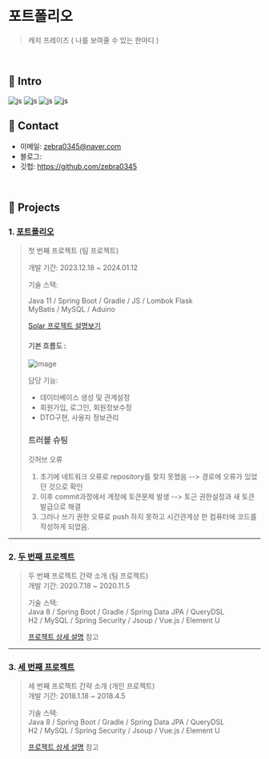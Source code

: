 # 포트폴리오
>캐치 프레이즈 ( 나를 보여줄 수 있는 한마디 )
</br>

## :pushpin: Intro

![js](https://img.shields.io/badge/Spring-6DB33F?style=for-the-badge&logo=spring&logoColor=white)
![js](https://img.shields.io/badge/Java-ED8B00?style=for-the-badge&logo=openjdk&logoColor=white)
![js](https://img.shields.io/badge/Python-3776AB?style=for-the-badge&logo=python&logoColor=white)
![js](https://img.shields.io/badge/JavaScript-F7DF1E?style=for-the-badge&logo=JavaScript&logoColor=white)
</br>

## :pushpin: Contact
- 이메일: zebra0345@naver.com
- 블로그: 
- 깃헙: https://github.com/zebra0345

</br>

## :pushpin: Projects
### 1. [포트폴리오](https://github.com/2023-SMHRD-KDT-IOT-4/SolarBEMS)
>첫 번째 프로젝트 (팀 프로젝트)
>
>개발 기간: 2023.12.18 ~ 2024.01.12
>
>기술 스택:
>
>Java 11 / Spring Boot / Gradle / JS / Lombok Flask  
>MyBatis / MySQL / Aduino
>  
>[Solar 프로젝트 설명보기](https://github.com/2023-SMHRD-KDT-IOT-4/SolarBEMS/blob/6da47c6976bf0eb58eed70859b6c6473df9c7db3/README.md)
>
><h4>기본 흐름도 :</h4>
>
>![image](https://github.com/zebra0345/portfolio/assets/116381280/408f68c0-4d9b-4b2b-bfba-bdf2cfea5660)
>
> 담당 기능:
> * 데이터베이스 생성 및 관계설정
> * 회원가입, 로그인, 회원정보수정
> * DTO구현, 사용자 정보관리
> 
> <h3>트러블 슈팅</h3>
>
> <p>깃허브 오류</p>
> 
> 1. 초기에 네트워크 오류로 repository를 찾지 못했음 --> 경로에 오류가 있었던 것으로 확인
> 2. 이후 commit과정에서 계정에 토큰문제 발생 --> 토근 권한설정과 새 토큰 발급으로 해결
> 3. 그러나 쓰기 권한 오류로 push 하지 못하고 시간관계상 한 컴퓨터에 코드를 작성하게 되었음.
---

### 2. [두 번째 프로젝트](https://github.com/JungHyung2/gitio.io)
>두 번째 프로젝트 간략 소개  (팀 프로젝트)  
>개발 기간: 2020.7.18 ~ 2020.11.5  
>  
>기술 스택:  
>Java 8 / Spring Boot / Gradle / Spring Data JPA / QueryDSL  
>H2 / MySQL / Spring Security / Jsoup / Vue.js / Element U  
>  
>[프로젝트 상세 설명](https://github.com/JungHyung2/gitio.io) 참고

---

### 3. [세 번째 프로젝트](https://github.com/JungHyung2/gitio.io)
>세 번째 프로젝트 간략 소개  (개인 프로젝트)  
>개발 기간: 2018.1.18 ~ 2018.4.5  
>  
>기술 스택:  
>Java 8 / Spring Boot / Gradle / Spring Data JPA / QueryDSL  
>H2 / MySQL / Spring Security / Jsoup / Vue.js / Element U  
>  
>[프로젝트 상세 설명](https://github.com/JungHyung2/gitio.io) 참고
